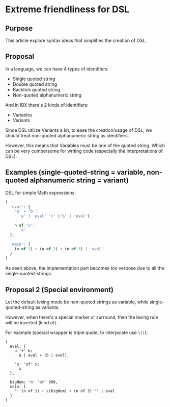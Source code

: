 # Extreme friendliness for DSL

## Purpose

This article explore syntax ideas that simplifies the creation of DSL.

## Proposal

In a language, we can have 4 types of identifiers:

- Single quoted string
- Double quoted string
- Backtick quoted string
- Non-quoted alphanumeric string

And in IBX there's 2 kinds of identifiers:

- Variables
- Variants

Since DSL utilize Variants a lot, to ease the creation/usage of DSL,
we should treat non-quoted alphanumeric string as identifiers.

However, this means that Variables must be one of the quoted string.
Which can be very cumbersome for writing code (especially the interpretations of DSL).

## Examples (single-quoted-string = variable, non-quoted alphanumeric string = variant)

DSL for simple Math expressions:

```js
(
  'eval': {
    'a' + 'b':
      'a' | 'eval' '+' ('b' | 'eval'),

    n of 'x':
      'x'
  },

  'main': {
    (n of 1) + (n of 2) + (n of 3) | 'eval'
  }
)

```

As seen above, the implementation part becomes too verbose due to all the single-quoted-strings.

## Proposal 2 (Special environment)

Let the default lexing mode be non-quoted strings as variable,
while single-quoted-string as variants.

However, when there's a special marker or surround, then the lexing rule will
be inverted (kind of).

For example (special wrapper is triple quote, to interpolate use `\()`):

```
(
  eval: {
    a '+' b:
      a | eval + (b | eval),

    'n' 'of' x:
      x
  },

  bigNum: 'n' 'of' 999,
  main: {
    '''(n of 1) + \(bigNum) + (n of 3)''' | eval
  }
)
```
